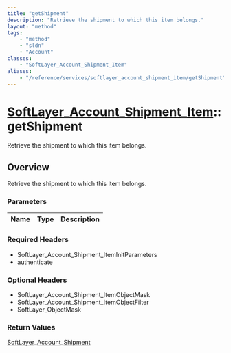 ```yaml
---
title: "getShipment"
description: "Retrieve the shipment to which this item belongs."
layout: "method"
tags:
    - "method"
    - "sldn"
    - "Account"
classes:
    - "SoftLayer_Account_Shipment_Item"
aliases:
    - "/reference/services/softlayer_account_shipment_item/getShipment"
---
```

# [SoftLayer_Account_Shipment_Item](/reference/services/SoftLayer_Account_Shipment_Item)::getShipment

Retrieve the shipment to which this item belongs.


## Overview 
Retrieve the shipment to which this item belongs.

### Parameters 
|Name | Type | Description |
| --- | --- | --- |


### Required Headers
* SoftLayer_Account_Shipment_ItemInitParameters
* authenticate

### Optional Headers
* SoftLayer_Account_Shipment_ItemObjectMask
* SoftLayer_Account_Shipment_ItemObjectFilter
* SoftLayer_ObjectMask

### Return Values
<a href='/reference/datatypes/SoftLayer_Account_Shipment'>SoftLayer_Account_Shipment </a>

